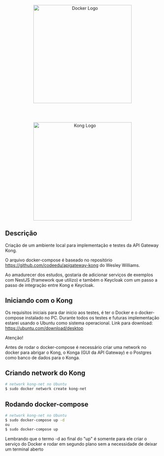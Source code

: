 <p align="center">
  <a href="https://www.docker.com/" target="blank"><img src="https://www.docker.com/sites/default/files/d8/2019-07/horizontal-logo-monochromatic-white.png" width="320" alt="Docker Logo" /></a>
</p>
<br>
<br>
<p align="center">
  <a href="https://konghq.com/kong" target="blank"><img src="https://2tjosk2rxzc21medji3nfn1g-wpengine.netdna-ssl.com/wp-content/uploads/2018/08/kong-combination-mark-colors.svg" width="320" alt="Kong Logo" /></a>
</p>

## Descrição

Criação de um ambiente local para implementação e testes da API Gateway Kong.

O arquivo docker-compose é baseado no repositório https://github.com/codeedu/apigateway-kong do Wesley Williams.

Ao amadurecer dos estudos, gostaria de adicionar serviços de exemplos com NestJS (framework que utilizo) e também o Keycloak com um passo a passo de integração entre Kong e Keycloak.


## Iniciando com o Kong

Os requisitos iniciais para dar inicio aos testes, é ter o Docker e o docker-compose instalado no PC.
Durante todos os testes e futuras implementação estarei usando o Ubuntu como sistema operacional.
Link para download: https://ubuntu.com/download/desktop

Atenção!

Antes de rodar o docker-compose é necessário criar uma network no docker para abrigar o Kong, o Konga (GUI da API Gateway) e o Postgres como banco de dados para o Konga.

## Criando network do Kong

```bash
# network kong-net no Ubuntu
$ sudo docker network create kong-net
```

## Rodando docker-compose

```bash
# network kong-net no Ubuntu
$ sudo docker-compose up -d
ou
$ sudo docker-compose up
```

Lembrando que o termo -d ao final do "up" é somente para ele criar o serviço do Docker e rodar em segundo plano sem a necessidade de deixar um terminal aberto

